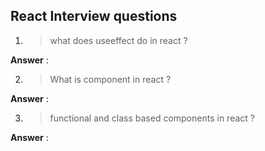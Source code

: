 ## React Interview questions

1. > what does useeffect do in react ?

**Answer** :

2. > What is component in react ?


**Answer** :

3. > functional and class based components in react ?

**Answer** :
